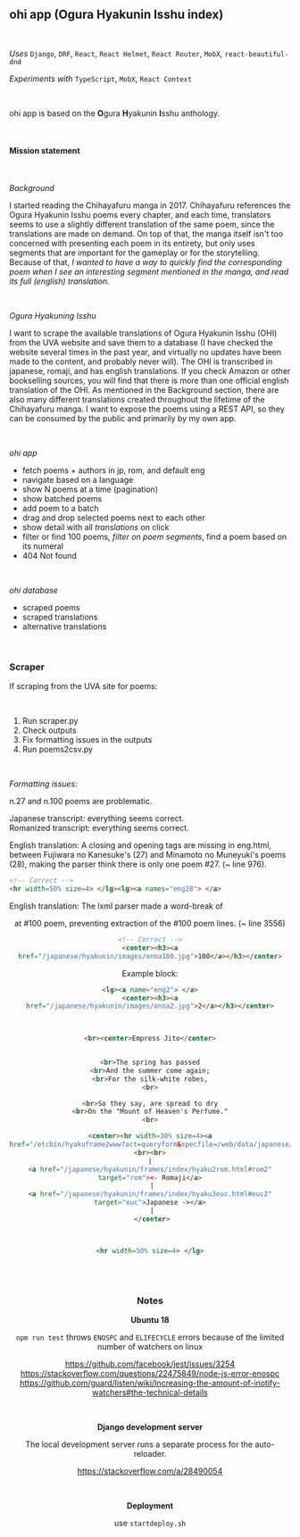 ## ohi app (Ogura Hyakunin Isshu index) 

<br>

*Uses*
`Django`, `DRF`, `React`, `React Helmet`, `React Router`, `MobX`, `react-beautiful-dnd`

*Experiments with*
`TypeScript`, `MobX`, `React Context`

<br>

ohi app is based on the **O**gura **H**yakunin **I**sshu anthology. 

<br>

#### Mission statement

<br>

_Background_

I started reading the Chihayafuru manga in 2017. Chihayafuru references the Ogura Hyakunin Isshu poems every chapter, and each time, translators seems to use a slightly different translation of the same poem, since the translations are made on demand. On top of that, the manga itself isn't too concerned with presenting each poem in its entirety, but only uses segments that are important for the gameplay or for the storytelling. Because of that, _I wanted to have a way to quickly find the corresponding poem when I see an interesting segment mentioned in the manga, and read its full (english) translation._  

<br>

_Ogura Hyakuning Isshu_

I want to scrape the available translations of Ogura Hyakunin Isshu (OHI) from the UVA website and save them to a database (I have checked the website several times in the past year, and virtually no updates have been made to the content, and probably never will). The OHI is transcribed in japanese, romaji, and has english translations. If you check Amazon or other bookselling sources, you will find that there is more than one official english translation of the OHI. As mentioned in the Background section, there are also many different translations created throughout the lifetime of the Chihayafuru manga. I want to expose the poems using a REST API, so they can be consumed by the public and primarily by my own app.

<br>

_ohi app_

- fetch poems + authors in jp, rom, and default eng
- navigate based on a language
- show N poems at a time (pagination)
- show batched poems
- add poem to a batch 
- drag and drop selected poems next to each other 
- show detail with all _translations_ on click 
- filter or find 100 poems, *filter on poem segments*, find a poem based on its numeral
- 404 Not found 

<br>

_ohi database_
- scraped poems 
- scraped translations
- alternative translations

<br>

### Scraper 

If scraping from the UVA site for poems:

<br>

1. Run scraper.py
2. Check outputs
3. Fix formatting issues in the outputs
4. Run poems2csv.py 

<br>

*Formatting issues:*

n.27 and n.100 poems are problematic.<br>

Japanese transcript: everything seems correct.<br>
Romanized transcript: everything seems correct.<br>

English translation: A closing </lg> and opening <lg> tags are missing in eng.html, between Fujiwara no Kanesuke's (27) and Minamoto no Muneyuki's poems (28), making the parser think there is only one poem #27. (~ line 976).<br>

```html
<!-- Correct -->
<hr width=50% size=4> </lg><lg><a names="eng28"> </a>
```

English translation: The lxml parser made a word-break of <center> at #100 poem, preventing extraction of the #100 poem lines. (~ line 3556) 

```html
<!-- Correct -->
<center><h3><a
href="/japanese/hyakunin/images/onna100.jpg">100</a></h3></center>
```

Example block:
```html
<lg><a name="eng2"> </a>
<center><h3><a
href="/japanese/hyakunin/images/onna2.jpg">2</a></h3></center>

 

<br><center>Empress Jito</center>


<br>The spring has passed
<br>And the summer come again;
<br>For the silk-white robes,
<br>

<br>So they say, are spread to dry
<br>On the "Mount of Heaven's Perfume."
<br>

<center><hr width=30% size=4><a
href="/etcbin/hyakuframe2www?act=queryform&specfile=/web/data/japanese/hyakunin/frames/index/hyaku1eng.o2w"><font color="000080">Search</font></a>
<br><br>
 | 
<a href="/japanese/hyakunin/frames/index/hyaku2rom.html#rom2"
target="rom"><- Romaji</a>
 |
<a href="/japanese/hyakunin/frames/index/hyaku3euc.html#euc2"
target="euc">Japanese -></a>
 |
 </center>



<hr width=50% size=4> </lg>
```

<br><br>

### Notes 

**Ubuntu 18**

`npm run test` throws `ENOSPC` and `ELIFECYCLE` errors because of the limited number of watchers on linux
 
https://github.com/facebook/jest/issues/3254<br>
https://stackoverflow.com/questions/22475849/node-js-error-enospc<br>
https://github.com/guard/listen/wiki/Increasing-the-amount-of-inotify-watchers#the-technical-details<br>

<br>

**Django development server**

The local development server runs a separate process for the auto-reloader.

https://stackoverflow.com/a/28490054

<br>

**Deployment**

use `startdeploy.sh` 
